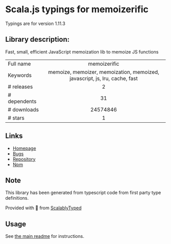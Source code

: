 
# Scala.js typings for memoizerific

Typings are for version 1.11.3

## Library description:
Fast, small, efficient JavaScript memoization lib to memoize JS functions

|                    |                 |
| ------------------ | :-------------: |
| Full name          | memoizerific |
| Keywords           | memoize, memoizer, memoization, memoized, javascript, js, lru, cache, fast |
| # releases         | 2 |
| # dependents       | 31 |
| # downloads        | 24574846 |
| # stars            | 1 |

## Links
- [Homepage](https://github.com/thinkloop/memoizerific#readme)
- [Bugs](https://github.com/thinkloop/memoizerific/issues)
- [Repository](https://github.com/thinkloop/memoizerific)
- [Npm](https://www.npmjs.com/package/memoizerific)
    


## Note
This library has been generated from typescript code from first party type definitions.

Provided with :purple_heart: from [ScalablyTyped](https://github.com/oyvindberg/ScalablyTyped)

## Usage
See [the main readme](../../readme.md) for instructions.


